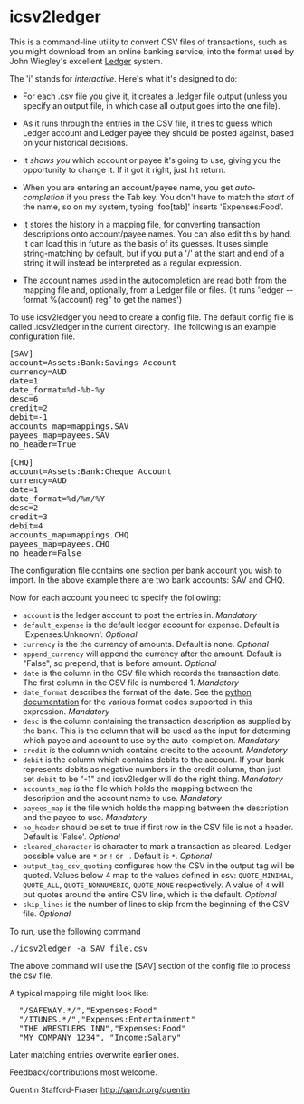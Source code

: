 icsv2ledger
===========

This is a command-line utility to convert CSV files of transactions, such as you might download from an online banking service, into the format used by John Wiegley's excellent [Ledger](http://ledger-cli.org) system.

The 'i' stands for _interactive_. Here's what it's designed to do:

* For each .csv file you give it, it creates a .ledger file output (unless you specify an output file, in which case all output goes into the one file).

* As it runs through the entries in the CSV file, it tries to guess which Ledger account and Ledger payee they should be posted against, based on your historical decisions.

* It _shows you_ which account or payee it's going to use, giving you the opportunity to change it.  If it got it right, just hit return.

* When you are entering an account/payee name, you get _auto-completion_ if you press the Tab key.  You don't have to match the _start_ of the name, so on my system, typing 'foo[tab]' inserts 'Expenses:Food'.

* It stores the history in a mapping file, for converting transaction descriptions onto account/payee names. You can also edit this by hand. It can load this in future as the basis of its guesses.  It uses simple string-matching by default, but if you put a '/' at the start and end of a string it will instead be interpreted as a regular expression.

* The account names used in the autocompletion are read both from the mapping file and, optionally, from a Ledger file or files. (It runs 'ledger --format %(account) reg" to get the names')

To use icsv2ledger you need to create a config file.
The default config file is called .icsv2ledger in the current directory.
The following is an example configuration file.

<pre>
[SAV]
account=Assets:Bank:Savings Account
currency=AUD
date=1
date_format=%d-%b-%y
desc=6
credit=2
debit=-1
accounts_map=mappings.SAV
payees_map=payees.SAV
no_header=True

[CHQ]
account=Assets:Bank:Cheque Account
currency=AUD
date=1
date_format=%d/%m/%Y
desc=2
credit=3
debit=4
accounts_map=mappings.CHQ
payees_map=payees.CHQ
no_header=False
</pre>

The configuration file contains one section per bank account you wish to import.
In the above example there are two bank accounts: SAV and CHQ.

Now for each account you need to specify the following:

* `account` is the ledger account to post the entries in. _Mandatory_
* `default_expense` is the default ledger account for expense. Default
  is 'Expenses:Unknown'. _Optional_
* `currency` is the the currency of amounts. Default is none. _Optional_
* `append_currency` will append the currency after the amount. Default
  is "False", so prepend, that is before amount. _Optional_
* `date` is the column in the CSV file which records the transaction date.
  The first column in the CSV file is numbered 1. _Mandatory_
* `date_format` describes the format of the date.
  See the [python documentation](http://docs.python.org/library/datetime.html#strftime-strptime-behavior) for the various format codes supported in this expression. _Mandatory_
* `desc` is the column containing the transaction description as supplied by the bank.
  This is the column that will be used as the input for determing which payee and account to use by the auto-completion. _Mandatory_
* `credit` is the column which contains credits to the account. _Mandatory_
* `debit` is the column which contains debits to the account.
  If your bank represents debits as negative numbers in the credit
  column, than just set `debit` to be "-1" and icsv2ledger will do the right thing. _Mandatory_
* `accounts_map` is the file which holds the mapping between the description and the account name to use. _Mandatory_
* `payees_map` is the file which holds the mapping between the description and the payee to use. _Mandatory_
* `no_header` should be set to true if first row in the CSV file is not a header. Default is 'False'. _Optional_
* `cleared_character` is character to mark a transaction as cleared.
  Ledger possible value are `*` or `!` or ` `. Default is `*`. _Optional_
* `output_tag_csv_quoting` configures how the CSV in the output tag will be
  quoted. Values below 4 map to the values defined in csv:
  `QUOTE_MINIMAL`, `QUOTE_ALL`, `QUOTE_NONNUMERIC`, `QUOTE_NONE` respectively.
  A value of `4` will put quotes around the entire CSV line, which is the
  default. _Optional_
* `skip_lines` is the number of lines to skip from the beginning of the CSV file. _Optional_

To run, use the following command

<pre>
./icsv2ledger -a SAV file.csv
</pre>

The above command will use the [SAV] section of the config file to process the csv file.

A typical mapping file might look like:

<pre>
  "/SAFEWAY.*/","Expenses:Food"
  "/ITUNES.*/","Expenses:Entertainment"
  "THE WRESTLERS INN","Expenses:Food"
  "MY COMPANY 1234", "Income:Salary"
</pre>

Later matching entries overwrite earlier ones.

Feedback/contributions most welcome.

Quentin Stafford-Fraser
http://qandr.org/quentin
